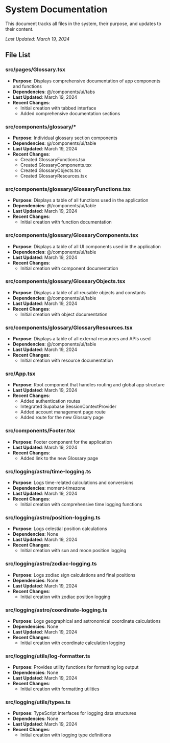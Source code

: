 # System Documentation

This document tracks all files in the system, their purpose, and updates to their content.

_Last Updated: March 19, 2024_

## File List

### src/pages/Glossary.tsx
- **Purpose**: Displays comprehensive documentation of app components and functions
- **Dependencies**: @/components/ui/tabs
- **Last Updated**: March 19, 2024
- **Recent Changes**:
  - Initial creation with tabbed interface
  - Added comprehensive documentation sections

### src/components/glossary/*
- **Purpose**: Individual glossary section components
- **Dependencies**: @/components/ui/table
- **Last Updated**: March 19, 2024
- **Recent Changes**:
  - Created GlossaryFunctions.tsx
  - Created GlossaryComponents.tsx
  - Created GlossaryObjects.tsx
  - Created GlossaryResources.tsx

### src/components/glossary/GlossaryFunctions.tsx
- **Purpose**: Displays a table of all functions used in the application
- **Dependencies**: @/components/ui/table
- **Last Updated**: March 19, 2024
- **Recent Changes**:
  - Initial creation with function documentation

### src/components/glossary/GlossaryComponents.tsx
- **Purpose**: Displays a table of all UI components used in the application
- **Dependencies**: @/components/ui/table
- **Last Updated**: March 19, 2024
- **Recent Changes**:
  - Initial creation with component documentation

### src/components/glossary/GlossaryObjects.tsx
- **Purpose**: Displays a table of all reusable objects and constants
- **Dependencies**: @/components/ui/table
- **Last Updated**: March 19, 2024
- **Recent Changes**:
  - Initial creation with object documentation

### src/components/glossary/GlossaryResources.tsx
- **Purpose**: Displays a table of all external resources and APIs used
- **Dependencies**: @/components/ui/table
- **Last Updated**: March 19, 2024
- **Recent Changes**:
  - Initial creation with resource documentation

### src/App.tsx
- **Purpose**: Root component that handles routing and global app structure
- **Last Updated**: March 19, 2024
- **Recent Changes**:
  - Added authentication routes
  - Integrated Supabase SessionContextProvider
  - Added account management page route
  - Added route for the new Glossary page

### src/components/Footer.tsx
- **Purpose**: Footer component for the application
- **Last Updated**: March 19, 2024
- **Recent Changes**:
  - Added link to the new Glossary page

### src/logging/astro/time-logging.ts
- **Purpose**: Logs time-related calculations and conversions
- **Dependencies**: moment-timezone
- **Last Updated**: March 19, 2024
- **Recent Changes**:
  - Initial creation with comprehensive time logging functions

### src/logging/astro/position-logging.ts
- **Purpose**: Logs celestial position calculations
- **Dependencies**: None
- **Last Updated**: March 19, 2024
- **Recent Changes**:
  - Initial creation with sun and moon position logging

### src/logging/astro/zodiac-logging.ts
- **Purpose**: Logs zodiac sign calculations and final positions
- **Dependencies**: None
- **Last Updated**: March 19, 2024
- **Recent Changes**:
  - Initial creation with zodiac position logging

### src/logging/astro/coordinate-logging.ts
- **Purpose**: Logs geographical and astronomical coordinate calculations
- **Dependencies**: None
- **Last Updated**: March 19, 2024
- **Recent Changes**:
  - Initial creation with coordinate calculation logging

### src/logging/utils/log-formatter.ts
- **Purpose**: Provides utility functions for formatting log output
- **Dependencies**: None
- **Last Updated**: March 19, 2024
- **Recent Changes**:
  - Initial creation with formatting utilities

### src/logging/utils/types.ts
- **Purpose**: TypeScript interfaces for logging data structures
- **Dependencies**: None
- **Last Updated**: March 19, 2024
- **Recent Changes**:
  - Initial creation with logging type definitions

